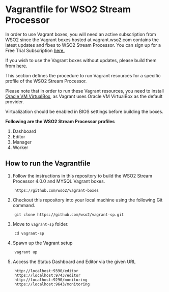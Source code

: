 # Vagrantfile for WSO2 Stream Processor

In order to use Vagrant boxes, you will need an active subscription from WSO2 since the Vagrant boxes hosted at vagrant.wso2.com contains the latest updates and fixes to WSO2 Stream Processor. You can sign up for a Free Trial Subscription [here.](https://wso2.com/free-trial-subscription)

If you wish to use the Vagrant boxes without updates, please build them from [here.](https://github.com/wso2/vagrant-boxes)

This section defines the procedure to run Vagrant resources for a specific profile of the WSO2 Stream Processor.

Please note that in order to run these Vagrant resources, you need to install
[Oracle VM VirtualBox](http://www.oracle.com/technetwork/server-storage/virtualbox/downloads/index.html),
as Vagrant uses Oracle VM VirtualBox as the default provider.

Virtualization should be enabled in BIOS settings before building the boxes.

**Following are the WSO2 Stream Processor profiles**

  1. Dashboard
  2. Editor
  3. Manager
  4. Worker

## How to run the Vagrantfile

1.  Follow the instructions in this repository to build the WSO2 Stream Processor 4.0.0 and MYSQL Vagrant boxes.

```
    https://github.com/wso2/vagrant-boxes
```

2. Checkout this repository into your local machine using the following Git command.

```
    git clone https://github.com/wso2/vagrant-sp.git
```

3. Move to `vagrant-sp` folder.

```
    cd vagrant-sp
```

4. Spawn up the Vagrant setup

```
    vagrant up
```

5. Access the Status Dashboard and Editor via the given URL

```
    http://localhost:9390/editor
    https://localhost:9743/editor
    http://localhost:9290/monitoring
    https://localhost:9643/monitoring
```
